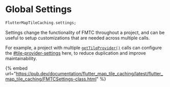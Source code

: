 # Global Settings

```dart
FlutterMapTileCaching.settings;
```

Settings change the functionality of FMTC throughout a project, and can be useful to setup customizations that are needed across multiple calls.

For example, a project with multiple [`getTileProvider()`](integration.md) calls can configure the [#tile-provider-settings](integration.md#tile-provider-settings "mention") here, to reduce duplication and improve maintainability.&#x20;

{% embed url="https://pub.dev/documentation/flutter_map_tile_caching/latest/flutter_map_tile_caching/FMTCSettings-class.html" %}
